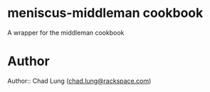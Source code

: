 # meniscus-middleman cookbook

A wrapper for the middleman cookbook

# Author

Author:: Chad Lung (<chad.lung@rackspace.com>)
